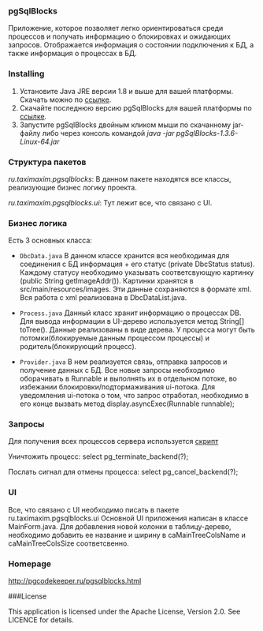 ### pgSqlBlocks

Приложение, которое позволяет легко ориентироваться среди процессов и получать информацию о блокировках и ожидающих запросов. Отображается информация о состоянии подключения к БД, а также информация о процессах в БД.

### Installing

1. Установите Java JRE версии 1.8 и выше для вашей платформы. Скачать можно по [ссылке](http://www.oracle.com/technetwork/java/javase/downloads/jre8-downloads-2133155.html).
2. Скачайте последнюю версию pgSqlBlocks для вашей платформы по [ссылке](http://pgcodekeeper.ru/pgsqlblocks/).
3. Запустите pgSqlBlocks двойным кликом мыши по скачанному jar-файлу либо через консоль командой _java -jar pgSqlBlocks-1.3.6-Linux-64.jar_

### Структура пакетов

_ru.taximaxim.pgsqlblocks_: В данном пакете находятся все классы, реализующие бизнес логику проекта.

_ru.taximaxim.pgsqlblocks.ui_: Тут лежит все, что связано с UI.

### Бизнес логика

Есть 3 основных класса:

* `DbcData.java`
В данном классе хранится вся необходимая для соединения с БД информация + его статус (private DbcStatus status).
Каждому статусу необходимо указывать соответсвующую картинку (public String getImageAddr()). Картинки хранятся в src/main/resources/images.
Эти данные сохраняются в формате xml. Вся работа с xml реализована в DbcDataList.java.

* `Process.java`
Данный класс хранит информацию о процессах DB. Для вывода информации в UI-дерево используется метод String[] toTree().
Данные реализованы в виде дерева. У процесса могут быть потомки(блокируемые данным процессом процессы) и родитель(блокирующий процесс).

* `Provider.java`
В нем реализуется связь, отправка запросов и получение данных с БД. Все новые запросы необходимо оборачивать в Runnable и выполнять их в отдельном потоке, во избежании блокировки/подтормаживания ui-потока.
Для уведомления ui-потока о том, что запрос отработал, необходимо в его конце вызвать метод display.asyncExec(Runnable runnable);

### Запросы

Для получения всех процессов сервера используется [скрипт](src/main/resources/query.sql)

Уничтожить процесс: select pg_terminate_backend(?);

Послать сигнал для отмены процесса: select pg_cancel_backend(?);

### UI
Все, что связано с UI необходимо писать в пакете ru.taximaxim.pgsqlblocks.ui
Основной UI приложения написан в классе MainForm.java.
Для добавления новой колонки в таблицу-дерево, необходимо добавить ее название и ширину в caMainTreeColsName и caMainTreeColsSize соответсвенно.

### Homepage

http://pgcodekeeper.ru/pgsqlblocks.html

###License

This application is licensed under the Apache License, Version 2.0. See LICENCE for details.